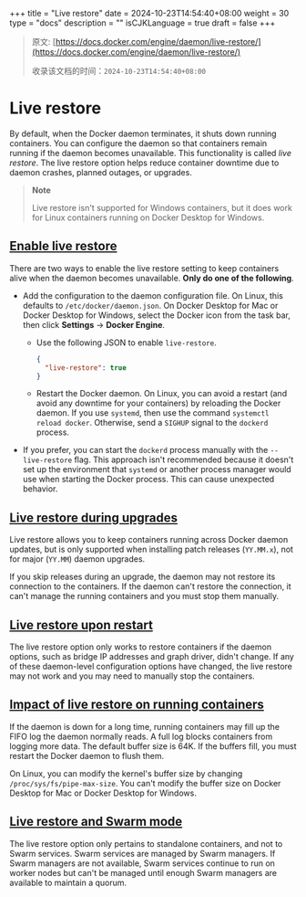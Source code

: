 +++
title = "Live restore"
date = 2024-10-23T14:54:40+08:00
weight = 30
type = "docs"
description = ""
isCJKLanguage = true
draft = false
+++

> 原文: [https://docs.docker.com/engine/daemon/live-restore/](https://docs.docker.com/engine/daemon/live-restore/)
>
> 收录该文档的时间：`2024-10-23T14:54:40+08:00`

# Live restore

By default, when the Docker daemon terminates, it shuts down running containers. You can configure the daemon so that containers remain running if the daemon becomes unavailable. This functionality is called *live restore*. The live restore option helps reduce container downtime due to daemon crashes, planned outages, or upgrades.

> **Note**
>
> 
>
> Live restore isn't supported for Windows containers, but it does work for Linux containers running on Docker Desktop for Windows.

## [Enable live restore](https://docs.docker.com/engine/daemon/live-restore/#enable-live-restore)

There are two ways to enable the live restore setting to keep containers alive when the daemon becomes unavailable. **Only do one of the following**.

- Add the configuration to the daemon configuration file. On Linux, this defaults to `/etc/docker/daemon.json`. On Docker Desktop for Mac or Docker Desktop for Windows, select the Docker icon from the task bar, then click **Settings** -> **Docker Engine**.

  - Use the following JSON to enable `live-restore`.

    

    ```json
    {
      "live-restore": true
    }
    ```

  - Restart the Docker daemon. On Linux, you can avoid a restart (and avoid any downtime for your containers) by reloading the Docker daemon. If you use `systemd`, then use the command `systemctl reload docker`. Otherwise, send a `SIGHUP` signal to the `dockerd` process.

- If you prefer, you can start the `dockerd` process manually with the `--live-restore` flag. This approach isn't recommended because it doesn't set up the environment that `systemd` or another process manager would use when starting the Docker process. This can cause unexpected behavior.

## [Live restore during upgrades](https://docs.docker.com/engine/daemon/live-restore/#live-restore-during-upgrades)

Live restore allows you to keep containers running across Docker daemon updates, but is only supported when installing patch releases (`YY.MM.x`), not for major (`YY.MM`) daemon upgrades.

If you skip releases during an upgrade, the daemon may not restore its connection to the containers. If the daemon can't restore the connection, it can't manage the running containers and you must stop them manually.

## [Live restore upon restart](https://docs.docker.com/engine/daemon/live-restore/#live-restore-upon-restart)

The live restore option only works to restore containers if the daemon options, such as bridge IP addresses and graph driver, didn't change. If any of these daemon-level configuration options have changed, the live restore may not work and you may need to manually stop the containers.

## [Impact of live restore on running containers](https://docs.docker.com/engine/daemon/live-restore/#impact-of-live-restore-on-running-containers)

If the daemon is down for a long time, running containers may fill up the FIFO log the daemon normally reads. A full log blocks containers from logging more data. The default buffer size is 64K. If the buffers fill, you must restart the Docker daemon to flush them.

On Linux, you can modify the kernel's buffer size by changing `/proc/sys/fs/pipe-max-size`. You can't modify the buffer size on Docker Desktop for Mac or Docker Desktop for Windows.

## [Live restore and Swarm mode](https://docs.docker.com/engine/daemon/live-restore/#live-restore-and-swarm-mode)

The live restore option only pertains to standalone containers, and not to Swarm services. Swarm services are managed by Swarm managers. If Swarm managers are not available, Swarm services continue to run on worker nodes but can't be managed until enough Swarm managers are available to maintain a quorum.
